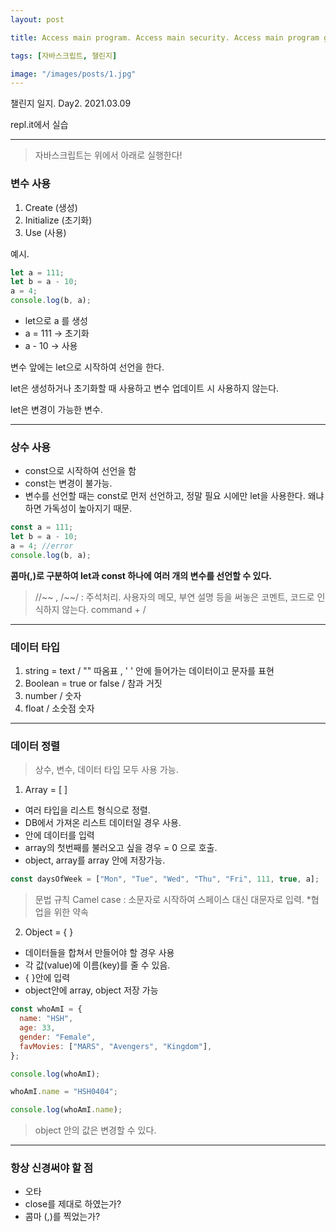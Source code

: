 ```yaml
---
layout: post

title: Access main program. Access main security. Access main program grid

tags: [자바스크립트, 챌린지]

image: "/images/posts/1.jpg"
---
```


챌린지 일지. Day2. 2021.03.09

repl.it에서 실습

---

> 자바스크립트는 위에서 아래로 실행한다!

### 변수 사용

1. Create (생성)
2. Initialize (초기화)
3. Use (사용)

예시.

```javascript
let a = 111;
let b = a - 10;
a = 4;
console.log(b, a);
```

- let으로 a 를 생성
- a = 111 -> 초기화
- a - 10 -> 사용

변수 앞에는 let으로 시작하여 선언을 한다.

let은 생성하거나 초기화할 때 사용하고 변수 업데이트 시 사용하지 않는다.

let은 변경이 가능한 변수.

---

### 상수 사용

- const으로 시작하여 선언을 함
- const는 변경이 불가능.
- 변수를 선언할 때는 const로 먼저 선언하고, 정말 필요 시에만 let을 사용한다. 왜냐하면 가독성이 높아지기 때문.

```javascript
const a = 111;
let b = a - 10;
a = 4; //error
console.log(b, a);
```

**콤마(,)로 구분하여 let과 const 하나에 여러 개의 변수를 선언할 수 있다.**

> //~~ , /~~/ : 주석처리. 사용자의 메모, 부연 설명 등을 써놓은 코멘트, 코드로 인식하지 않는다. command + /

---

### 데이터 타입

1. string = text / "" 따옴표 , ' ' 안에 들어가는 데이터이고 문자를 표현
2. Boolean = true or false / 참과 거짓
3. number / 숫자
4. float / 소숫점 숫자

---

### 데이터 정렬

> 상수, 변수, 데이터 타입 모두 사용 가능.

1. Array = [ ]

- 여러 타입을 리스트 형식으로 정렬.
- DB에서 가져온 리스트 데이터일 경우 사용.
- 안에 데이터를 입력
- array의 첫번째를 불러오고 싶을 경우 = 0 으로 호출.
- object, array를 array 안에 저장가능.

```javascript
const daysOfWeek = ["Mon", "Tue", "Wed", "Thu", "Fri", 111, true, a];
```

> 문법 규칙 Camel case : 소문자로 시작하여 스페이스 대신 대문자로 입력. \*협업을 위한 약속

2. Object = { }

- 데이터들을 합쳐서 만들어야 할 경우 사용
- 각 값(value)에 이름(key)를 줄 수 있음.
- { }안에 입력
- object안에 array, object 저장 가능

```javascript
const whoAmI = {
  name: "HSH",
  age: 33,
  gender: "Female",
  favMovies: ["MARS", "Avengers", "Kingdom"],
};

console.log(whoAmI);

whoAmI.name = "HSH0404";

console.log(whoAmI.name);
```

> object 안의 값은 변경할 수 있다.

---

### 항상 신경써야 할 점

- 오타
- close를 제대로 하였는가?
- 콤마 (,)를 찍었는가?
